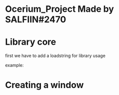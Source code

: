# Ocerium_Project Made by SALFIIN#2470

# Library core
first we have to add a loadstring for library usage

example:


# Creating a window

